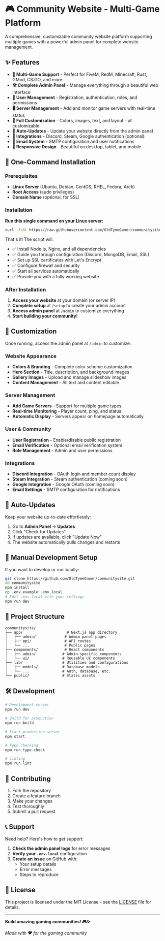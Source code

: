 # 🎮 Community Website - Multi-Game Platform

A comprehensive, customizable community website platform supporting multiple games with a powerful admin panel for complete website management.

## ✨ Features

- **🎯 Multi-Game Support** - Perfect for FiveM, RedM, Minecraft, Rust, GMod, CS:GO, and more
- **🛠️ Complete Admin Panel** - Manage everything through a beautiful web interface
- **👥 User Management** - Registration, authentication, roles, and permissions
- **🖥️ Server Management** - Add and monitor game servers with real-time status
- **🎨 Full Customization** - Colors, images, text, and layout - all customizable
- **🔄 Auto-Updates** - Update your website directly from the admin panel
- **🔗 Integrations** - Discord, Steam, Google authentication (optional)
- **📧 Email System** - SMTP configuration and user notifications
- **📱 Responsive Design** - Beautiful on desktop, tablet, and mobile

## 🚀 One-Command Installation

### Prerequisites

- **Linux Server** (Ubuntu, Debian, CentOS, RHEL, Fedora, Arch)
- **Root Access** (sudo privileges)
- **Domain Name** (optional, for SSL)

### Installation

**Run this single command on your Linux server:**

```bash
curl -fsSL https://raw.githubusercontent.com/OldTymeGamer/communitysite/main/install.sh | sudo bash
```

That's it! The script will:
- ✅ Install Node.js, Nginx, and all dependencies
- ✅ Guide you through configuration (Discord, MongoDB, Email, SSL)
- ✅ Set up SSL certificates with Let's Encrypt
- ✅ Configure firewall and security
- ✅ Start all services automatically
- ✅ Provide you with a fully working website

### After Installation

1. **Access your website** at your domain (or server IP)
2. **Complete setup** at `/setup` to create your admin account
3. **Access admin panel** at `/admin` to customize everything
4. **Start building your community!**

## 🎨 Customization

Once running, access the admin panel at `/admin` to customize:

### Website Appearance
- **Colors & Branding** - Complete color scheme customization
- **Hero Section** - Title, description, and background images
- **Gallery Images** - Upload and manage slideshow images
- **Content Management** - All text and content editable

### Server Management
- **Add Game Servers** - Support for multiple game types
- **Real-time Monitoring** - Player count, ping, and status
- **Automatic Display** - Servers appear on homepage automatically

### User & Community
- **User Registration** - Enable/disable public registration
- **Email Verification** - Optional email verification system
- **Role Management** - Admin and user permissions

### Integrations
- **Discord Integration** - OAuth login and member count display
- **Steam Integration** - Steam authentication (coming soon)
- **Google Integration** - Google OAuth (coming soon)
- **Email Settings** - SMTP configuration for notifications

## 🔄 Auto-Updates

Keep your website up-to-date effortlessly:

1. Go to **Admin Panel** → **Updates**
2. Click "Check for Updates"
3. If updates are available, click "Update Now"
4. The website automatically pulls changes and restarts

## 🔧 Manual Development Setup

If you want to develop or run locally:

```bash
git clone https://github.com/OldTymeGamer/communitysite.git
cd communitysite
npm install
cp .env.example .env.local
# Edit .env.local with your settings
npm run dev
```

## 📁 Project Structure

```
communitysite/
├── app/                    # Next.js app directory
│   ├── admin/             # Admin panel pages
│   ├── api/               # API routes
│   └── ...                # Public pages
├── components/            # React components
│   ├── admin/            # Admin-specific components
│   └── ui/               # Reusable UI components
├── lib/                  # Utilities and configurations
│   ├── models/           # Database models
│   └── ...               # Auth, database, etc.
└── public/               # Static assets
```

## 🛠️ Development

```bash
# Development server
npm run dev

# Build for production
npm run build

# Start production server
npm start

# Type checking
npm run type-check

# Linting
npm run lint
```

## 🤝 Contributing

1. Fork the repository
2. Create a feature branch
3. Make your changes
4. Test thoroughly
5. Submit a pull request

## 📞 Support

Need help? Here's how to get support:

1. **Check the admin panel logs** for error messages
2. **Verify your `.env.local`** configuration
3. **Create an issue** on GitHub with:
   - Your setup details
   - Error messages
   - Steps to reproduce

## 📄 License

This project is licensed under the MIT License - see the [LICENSE](LICENSE) file for details.

---

**Build amazing gaming communities! 🎮✨**

*Made with ❤️ for the gaming community*